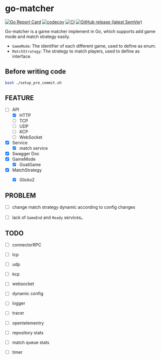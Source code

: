 # go-matcher

[![Go Report Card](https://goreportcard.com/badge/github.com/hedon954/go-matcher)](https://goreportcard.com/report/github.com/hedon954/go-matcher)
[![codecov](https://codecov.io/github/hedon954/go-matcher/graph/badge.svg?token=FEW1EL1FKG)](https://codecov.io/github/hedon954/go-matcher)
[![CI](https://github.com/hedon954/go-matcher/workflows/build/badge.svg)](https://github.com/hedon954/go-matcher/actions)
[![GitHub release (latest SemVer)](https://img.shields.io/github/v/release/hedon954/go-matcher?sort=semver)](https://github.com/hedon954/go-matcher/releases)

Go-matcher is a game matcher implement in Go, which supports add game mode and match strategy easily.

- `GameMode`: The identifier of each different game, used to define as enum.
- `MatchStrategy`: The strategy to match players, used to define as interface.


## Before writing code

```bash
bash ./setup_pre_commit.sh
```



## FEATURE

- [ ] API
  - [x] HTTP
  - [ ] TCP
  - [ ] UDP
  - [ ] KCP
  - [ ] WebSocket
- [x] Service
  - [x] match service
- [x] Swagger Doc
- [x] GameMode
  - [x] GoatGame
- [x] MatchStrategy
  - [x] Glicko2



## PROBLEM

- [ ] change match strategy dynamic according to config changes
- [ ] lack of `GameEnd` and `Ready` services。



## TODO

- [ ] connectorRPC
- [ ] tcp
- [ ] udp
- [ ] kcp
- [ ] websocket
- [ ] dynamic config
- [ ] logger
- [ ] tracer
- [ ] opentelementry
- [ ] repository stats
- [ ] match queue stats
- [ ] timer

